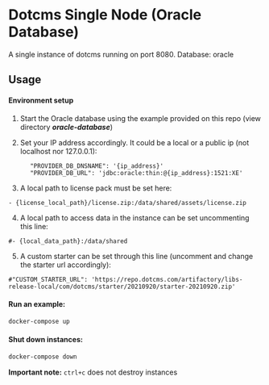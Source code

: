 # Dotcms Single Node (Oracle Database)

A single instance of dotcms running on port 8080. Database: oracle

## Usage

#### Environment setup

1) Start the Oracle database using the example provided on this repo (view directory ***oracle-database***)

2) Set your IP address accordingly. It could be a local or a public ip (not localhost nor 127.0.0.1):

```
      "PROVIDER_DB_DNSNAME": '{ip_address}'
      "PROVIDER_DB_URL": 'jdbc:oracle:thin:@{ip_address}:1521:XE'
```

3) A local path to license pack must be set here:

```
- {license_local_path}/license.zip:/data/shared/assets/license.zip
```

4) A local path to access data in the instance can be set uncommenting this line: 

```
#- {local_data_path}:/data/shared
```

5) A custom starter can be set through this line (uncomment and change the starter url accordingly): 

```
#"CUSTOM_STARTER_URL": 'https://repo.dotcms.com/artifactory/libs-release-local/com/dotcms/starter/20210920/starter-20210920.zip'
```


#### Run an example:

```bash
docker-compose up
```

#### Shut down instances:

```bash
docker-compose down
```

**Important note:** `ctrl+c` does not destroy instances


